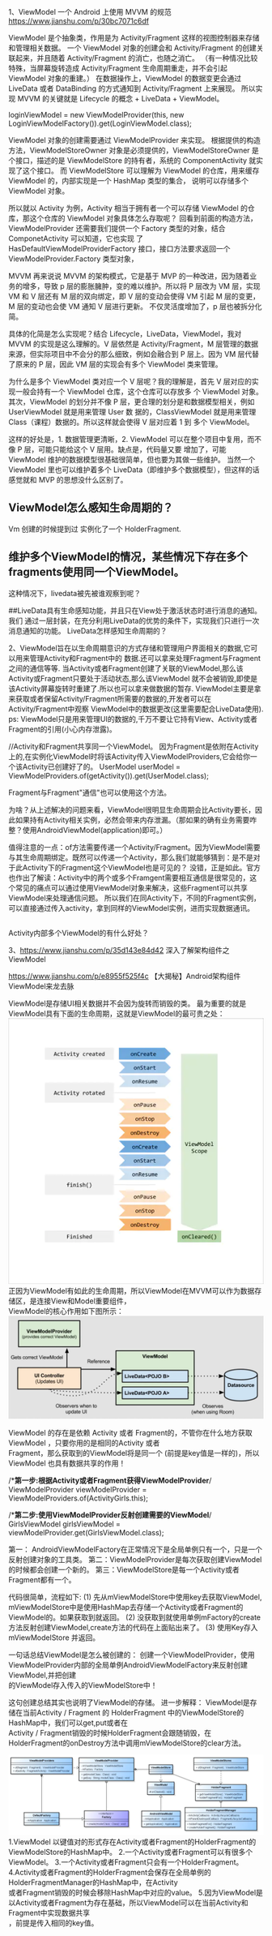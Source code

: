 1、ViewModel 一个 Android 上使用 MVVM 的规范
https://www.jianshu.com/p/30bc7071c6df

ViewModel 是个抽象类，作用是为 Activity/Fragment 这样的视图控制器来存储和管理相关数据。
一个 ViewModel 对象的创建会和 Activity/Fragment 的创建关联起来，并且随着 Activity/Fragment 的消亡，也随之消亡。
（有一种情况比较特殊，当屏幕旋转造成 Activity/Fragment 生命周期重走，并不会引起 ViewModel 对象的重建。）
在数据操作上，ViewModel 的数据变更会通过 LiveData 或者 DataBinding 的方式通知到 Activity/Fragment 上来展现。
所以实现 MVVM 的关键就是 Lifecycle 的概念 + LiveData + ViewModel。

loginViewModel = new ViewModelProvider(this, new LoginViewModelFactory()).get(LoginViewModel.class);

ViewModel 对象的创建需要通过 ViewModelProvider 来实现。
根据提供的构造方法，ViewModelStoreOwner 对象是必须提供的，ViewModelStoreOwner 是个接口，描述的是 ViewModelStore
 的持有者，系统的 ComponentActivity 就实现了这个接口。
 而 ViewModelStore 可以理解为 ViewModel 的仓库，用来缓存 ViewModel 的，内部实现是一个 HashMap 类型的集合，
 说明可以存储多个 ViewModel 对象。

所以就以 Activity 为例，Activity 相当于拥有者一个可以存储 ViewModel 的仓库，那这个仓库的 ViewModel 对象具体怎么存取呢？
回看到前面的构造方法，ViewModelProvider 还需要我们提供一个 Factory 类型的对象，结合 ComponetActivity 可以知道，它也实现
了 HasDefaultViewModelProviderFactory 接口，接口方法要求返回一个 ViewModelProvider.Factory 类型对象，

MVVM
再来说说 MVVM 的架构模式，它是基于 MVP 的一种改进，因为随着业务的增多，导致 p 层的膨胀臃肿，变的难以维护。所以将 P 层改为
 VM 层，实现 VM 和 V 层还有 M 层的双向绑定，即 V 层的变动会使得 VM 引起 M 层的变更，M 层的变动也会使 VM 通知 V 层进行更新。
 不仅灵活度增加了，p 层也被拆分化简。

具体的化简是怎么实现呢？结合 Lifecycle，LiveData，ViewModel，我对 MVVM 的实现是这么理解的。V 层依然是 Activity/Fragment，M
层管理的数据来源，但实际项目中不会分的那么细致，例如会融合到 P 层上。因为 VM 层代替了原来的 P 层，因此 VM 层的实现会有多个
ViewModel 类来管理。

为什么是多个 ViewModel 类对应一个 V 层呢？我的理解是，首先 V 层对应的实现一般会持有一个 ViewModel 仓库，这个仓库可以存放多
个 ViewModel 对象。其次，ViewModel 的划分并不像 P 层，更合理的划分是和数据模型相关，例如 UserViewModel 就是用来管理 User 数
据的，ClassViewModel 就是用来管理 Class（课程）数据的。所以这样就会使得 V 层对应着 1 到 多个 ViewModel。

这样的好处是，1. 数据管理更清晰，2. ViewModel 可以在整个项目中复用，而不像 P 层，可能只能给这个 V 层用。缺点是，代码量又要
增加了，可能 ViewModel 维护的数据模型很基础很简单，但也要为其做一些维护。
当然一个 ViewModel 里也可以维护着多个 LiveData（即维护多个数据模型），但这样的话感觉就和 MVP 的思想没什么区别了。

## ViewModel怎么感知生命周期的？
Vm 创建的时候提到过 实例化了一个 HolderFragment.

## 维护多个ViewModel的情况，某些情况下存在多个fragments使用同一个ViewModel。
这种情况下，livedata被先被谁观察到呢？

##LiveData具有生命感知功能，并且只在View处于激活状态时进行消息的通知。我们
通过一层封装，在充分利用LiveData的优势的条件下，实现我们只进行一次消息通知的功能。
LiveData怎样感知生命周期的？

2、ViewModel旨在以生命周期意识的方式存储和管理用户界面相关的数据,它可以用来管理Activity和Fragment中的
数据.还可以拿来处理Fragment与Fragment之间的通信等等.
当Activity或者Fragment创建了关联的ViewModel,那么该Activity或Fragment只要处于活动状态,那么该ViewModel
就不会被销毁,即使是该Activity屏幕旋转时重建了.所以也可以拿来做数据的暂存.
ViewModel主要是拿来获取或者保留Activity/Fragment所需要的数据的,开发者可以在Activity/Fragment中观察
ViewModel中的数据更改(这里需要配合LiveData使用).
ps: ViewModel只是用来管理UI的数据的,千万不要让它持有View、Activity或者Fragment的引用(小心内存泄露)。

//Activity和Fragment共享同一个ViewModel。
因为Fragment是依附在Activity上的,在实例化ViewModel时将该Activity传入ViewModelProviders,它会给你一个该Activity已创建好了的。
UserModel userModel = ViewModelProviders.of(getActivity()).get(UserModel.class);

Fragment与Fragment"通信"也可以使用这个方法。

为啥？从上述解决的问题来看，ViewModel很明显生命周期会比Activity要长，因此如果持有Activity相关实例，必然会带来内存泄漏。（那如果的确有业务需要咋整？使用AndroidViewModel(application)即可。）

值得注意的一点：of方法需要传递一个Activity/Fragment。因为ViewModel需要与其生命周期绑定。既然可以传递一个Activity，那么我们就能够猜到：是不是对于此Activity下的Fragment这个ViewModel也是可见的？
没错，正是如此。官方也作出了解读：Activity中的两个或多个Framgent需要相互通信是很常见的，这个常见的痛点可以通过使用ViewModel对象来解决，这些Fragment可以共享ViewModel来处理通信问题。
所以我们在同Activity下，不同的Fragment实例，可以直接通过传入activity，拿到同样的ViewModel实例，进而实现数据通讯。

##
Activity内部多个ViewModel的有什么好处？

3、https://www.jianshu.com/p/35d143e84d42
深入了解架构组件之ViewModel

https://www.jianshu.com/p/e8955f525f4c
【大揭秘】Android架构组件ViewModel来龙去脉

ViewModel是存储UI相关数据并不会因为旋转而销毁的类。
最为重要的就是ViewModel具有下面的生命周期，这就是ViewModel的最可贵之处：
![lifecycle](app/src/main/image/lifecycle.png)
正因为ViewModel有如此的生命周期，所以ViewModel在MVVM可以作为数据存储区，是连接View和Model重要组件，  
ViewModel的核心作用如下图所示：
![vm1](app/src/main/image/vm1.png)

ViewModel 的存在是依赖 Activity 或者 Fragment的，不管你在什么地方获取ViewModel ，只要你用的是相同的Activity 或者  
Fragment，那么获取到的ViewModel将是同一个 (前提是key值是一样的)，所以ViewModel 也具有数据共享的作用！

/*****第一步:根据Activity或者Fragment获得ViewModelProvider****/
ViewModelProvider viewModelProvider = ViewModelProviders.of(ActivityGirls.this);

/*****第二步:使用ViewModelProvider反射创建需要的ViewModel****/
GirlsViewModel girlsViewModel = viewModelProvider.get(GirlsViewModel.class);

第一： AndroidViewModelFactory在正常情况下是全局单例只有一个，只是一个反射创建对象的工具类。
第二：ViewModelProvider是每次获取创建ViewModel的时候都会创建一个新的。
第三：ViewModelStore是每一个Activity或者Fragment都有一个。

代码很简单，流程如下:
(1) 先从mViewModelStore中使用key去获取ViewModel, mViewModelStore中是使用HashMap去存储一个Activity或者Fragment的  
ViewModel的。如果获取到就返回。
(2) 没获取到就使用单例mFactory的create方法反射创建ViewModel,create方法的代码在上面贴出来了。
(3) 使用Key存入mViewModelStore 并返回。

一句话总结ViewModel是怎么被创建的：
创建一个ViewModelProvider，使用ViewModelProvider内部的全局单例AndroidViewModelFactory来反射创建 ViewModel,并把创建  
的ViewModel存入传入的ViewModelStore中！

这句创建总结其实也说明了ViewModel的存储。
进一步解释：
ViewModel是存储在当前Activity / Fragment 的 HolderFragment 中的ViewModelStore的HashMap中，我们可以get,put或者在  
Activity / Fragment销毁的时候HolderFragment会跟随销毁，在HolderFragment的onDestroy方法中调用mViewModelStore的clear方法。

![vm_all](app/src/main/image/vm_all.png)
1.ViewModel 以键值对的形式存在Activity或者Fragment的HolderFragment的ViewModelStore的HashMap中。
2.一个Activity或者Fragment可以有很多个ViewModel。
3.一个Activity或者Fragment只会有一个HolderFragment。
4.Activity或者Fragment的HolderFragment会保存在全局单例的HolderFragmentManager的HashMap中，在Activity  
或者Fragment销毁的时候会移除HashMap中对应的value。
5.因为ViewModel是以Activity或者Fragment为存在基础，所以ViewModel可以在当前Activity和Fragment中实现数据共享  
，前提是传入相同的key值。

